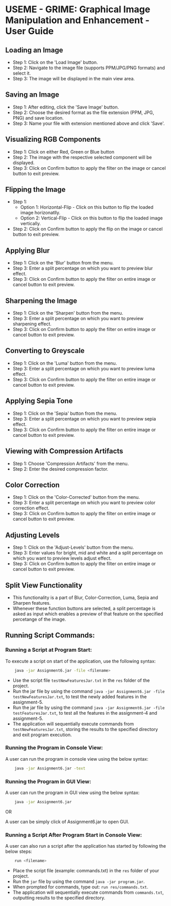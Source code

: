 # USEME - GRIME: Graphical Image Manipulation and Enhancement - User Guide

## Loading an Image
  - Step 1: Click on the 'Load Image' button.
  - Step 2: Navigate to the image file (supports PPM/JPG/PNG formats) and select it.
  - Step 3: The image will be displayed in the main view area.


## Saving an Image
  - Step 1: After editing, click the 'Save Image' button.
  - Step 2: Choose the desired format as the file extension (PPM, JPG, PNG) and save location.
  - Step 3: Name your file with extension mentioned above and click 'Save'.


## Visualizing RGB Components
  - Step 1: Click on either Red, Green or Blue button
  - Step 2: The image with the respective selected component will be displayed.
  - Step 3: Click on Confirm button to apply the filter on the image or cancel button to exit preview.


## Flipping the Image
  - Step 1:
    - Option 1: Horizontal-Flip - Click on this button to flip the loaded image horizonatlly.
    - Option 2: Vertical-Flip - Click on this button to flip the loaded image vertically.
  - Step 2: Click on Confirm button to apply the flip on the image or cancel button to exit preview.


## Applying Blur
  - Step 1: Click on the 'Blur' button from the menu.
  - Step 3: Enter a split percentage on which you want to preview blur effect.
  - Step 3: Click on Confirm button to apply the filter on entire image or cancel button to exit preview.


## Sharpening the Image
  - Step 1: Click on the 'Sharpen' button from the menu.
  - Step 3: Enter a split percentage on which you want to preview sharpening effect.
  - Step 3: Click on Confirm button to apply the filter on entire image or cancel button to exit preview.


## Converting to Greyscale
  - Step 1: Click on the 'Luma' button from the menu.
  - Step 3: Enter a split percentage on which you want to preview luma effect.
  - Step 3: Click on Confirm button to apply the filter on entire image or cancel button to exit preview.


## Applying Sepia Tone
  - Step 1: Click on the 'Sepia' button from the menu.
  - Step 3: Enter a split percentage on which you want to preview sepia effect.
  - Step 3: Click on Confirm button to apply the filter on entire image or cancel button to exit preview.


## Viewing with Compression Artifacts
  - Step 1: Choose 'Compression Artifacts' from the menu.
  - Step 2: Enter the desired compression factor.


## Color Correction
  - Step 1: Click on the 'Color-Corrected' button from the menu.
  - Step 3: Enter a split percentage on which you want to preview color correction effect.
  - Step 3: Click on Confirm button to apply the filter on entire image or cancel button to exit preview.


## Adjusting Levels
  - Step 1: Click on the 'Adjust-Levels' button from the menu.
  - Step 3: Enter values for bright, mid and white and a split percentage on which you want to preview levels adjust effect.
  - Step 3: Click on Confirm button to apply the filter on entire image or cancel button to exit preview.


## Split View Functionality
  - This functionality is a part of Blur, Color-Correction, Luma, Sepia and Sharpen features.
  - Whenever these function buttons are selected, a split percentage is asked as input which enables a preview of that feature on the specified percetange of the image.

## Running Script Commands:

### Running a Script at Program Start:
To execute a script on start of the application, use the following syntax:
```bash
    java -jar Assignment6.jar -file <filename>
```
- Use the script file `testNewFeaturesJar.txt` in the `res` folder of the project.
- Run the jar file by using the command `java -jar Assignment6.jar -file testNewFeaturesJar.txt`, to test the newly added features in the assignment-5.
- Run the jar file by using the command `java -jar Assignment6.jar -file testFeaturesJar.txt`, to test all the features in the assignment-4 and assignment-5.
- The application will sequentially execute commands from `testNewFeaturesJar.txt`, storing the results to the specified directory and exit program execution.

### Running the Program in Console View:
A user can run the program in console view using the below syntax:

```bash
    java -jar Assignment6.jar -text
```

### Running the Program in GUI View:
A user can run the program in GUI view using the below syntax:

```bash
    java -jar Assignment6.jar
```

OR

A user can be simply click of Assignment6.jar to open GUI.

### Running a Script After Program Start in Console View:
A user can also run a script after the application has started by following the below steps:

```bash
    run <filename>
```

- Place the script file (example: commands.txt) in the `res` folder of your project.
- Run the `jar` file by using the command `java -jar program.jar`.
- When prompted for commands, type out: `run res/commands.txt`.
- The application will sequentially execute commands from `commands.txt`, outputting results to the specified directory.